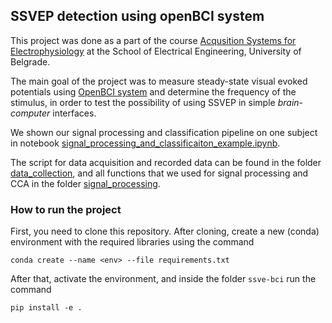 ## SSVEP detection using openBCI system

This project was done as a part of the course [Acqusition Systems for Electrophysiology](https://www.etf.bg.ac.rs/fis/karton_predmeta/13E053AES-2013) at the School of Electrical Engineering, University of Belgrade.

The main goal of the project was to measure steady-state visual evoked potentials using [OpenBCI system](https://docs.openbci.com/Ganglion/GanglionLanding/) and determine the frequency of the stimulus, in order to test the possibility of using SSVEP in simple *brain-computer* interfaces.

We shown our signal processing and classification pipeline on one subject in notebook [signal_processing_and_classificaiton_example.ipynb](https://github.com/srete/ssvep-bci/blob/main/signal_processing_and_classificaiton_example.ipynb).

The script for data acquisition and recorded data can be found in the folder [data_collection](https://github.com/srete/ssvep-bci/tree/main/data_collection), and all functions that we used for signal processing and CCA in the folder [signal_processing](https://github.com/srete/ssvep-bci/tree/main/signal_processing).

### How to run the project

First, you need to clone this repository. After cloning, create a new (conda) environment with the required libraries using the command

    conda create --name <env> --file requirements.txt

After that, activate the environment, and inside the folder `ssve-bci` run the command

    pip install -e .

